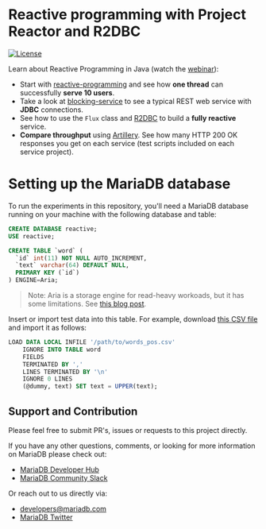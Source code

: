 # Reactive programming with Project Reactor and R2DBC

[![License](https://img.shields.io/badge/License-MIT-blue.svg?style=plastic)](https://opensource.org/licenses/MIT)

Learn about Reactive Programming in Java (watch the [webinar](https://go.mariadb.com/22Q2-WBN-GLBL-OSSG-DEV-Reactive-Programming-2022-02-24_Registration-LP.html)):

 - Start with [reactive-programming](/reactive-programming) and see how **one thread** can successfully **serve 10 
   users**.
 - Take a look at [blocking-service](/blocking-service) to see a typical REST web service with **JDBC** connections.
 - See how to use the `Flux` class and [R2DBC](https://r2dbc.io/) to build a **fully reactive** service.
 - **Compare throughput** using [Artillery](https://www.artillery.io/). See how many HTTP 200 OK responses you get on 
   each service (test scripts included on each service project).
 
# Setting up the MariaDB database

To run the experiments in this repository, you'll need a MariaDB database running on your machine with the following database and table:

```sql
CREATE DATABASE reactive;
USE reactive;

CREATE TABLE `word` (
  `id` int(11) NOT NULL AUTO_INCREMENT,
  `text` varchar(64) DEFAULT NULL,
  PRIMARY KEY (`id`)
) ENGINE=Aria;
```

> Note: Aria is a storage engine for read-heavy workoads, but it has some limitations. See [this blog post](https://mariadb.com/resources/blog/storage-engine-choice-aria/).

Insert or import test data into this table. For example, download [this CSV file](https://www.kaggle.com/datasets/ruchi798/part-of-speech-tagging) and import it as follows:

```sql
LOAD DATA LOCAL INFILE '/path/to/words_pos.csv'
    IGNORE INTO TABLE word
    FIELDS
    TERMINATED BY ','
    LINES TERMINATED BY '\n'
    IGNORE 0 LINES
    (@dummy, text) SET text = UPPER(text);
```

## Support and Contribution

Please feel free to submit PR's, issues or requests to this project
directly.

If you have any other questions, comments, or looking for more information
on MariaDB please check out:

* [MariaDB Developer Hub](https://mariadb.com/developers)
* [MariaDB Community Slack](https://r.mariadb.com/join-community-slack)

Or reach out to us directly via:

* [developers@mariadb.com](mailto:developers@mariadb.com)
* [MariaDB Twitter](https://twitter.com/mariadb)
